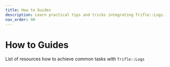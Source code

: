 ```yaml
---
title: How to Guides
description: Learn practical tips and tricks integrating Trifle::Logs.
nav_order: 90 
---
```


# How to Guides

List of resources how to achieve common tasks with `Trifle::Logs`
